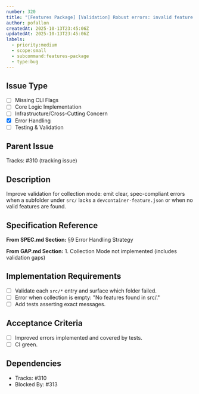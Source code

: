 ```yaml
---
number: 320
title: "[Features Package] [Validation] Robust errors: invalid feature folders and empty collections"
author: pofallon
createdAt: 2025-10-13T23:45:06Z
updatedAt: 2025-10-13T23:45:06Z
labels:
  - priority:medium
  - scope:small
  - subcommand:features-package
  - type:bug
---
```


## Issue Type
- [ ] Missing CLI Flags
- [ ] Core Logic Implementation
- [ ] Infrastructure/Cross-Cutting Concern
- [x] Error Handling
- [ ] Testing & Validation

## Parent Issue
Tracks: #310 (tracking issue)

## Description
Improve validation for collection mode: emit clear, spec-compliant errors when a subfolder under `src/` lacks a `devcontainer-feature.json` or when no valid features are found.

## Specification Reference
**From SPEC.md Section:** §9 Error Handling Strategy

**From GAP.md Section:** 1. Collection Mode not implemented (includes validation gaps)

## Implementation Requirements
- [ ] Validate each `src/*` entry and surface which folder failed.
- [ ] Error when collection is empty: "No features found in src/."
- [ ] Add tests asserting exact messages.

## Acceptance Criteria
- [ ] Improved errors implemented and covered by tests.
- [ ] CI green.

## Dependencies
- Tracks: #310
- Blocked By: #313
